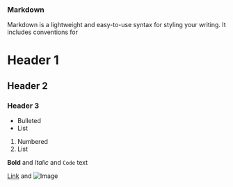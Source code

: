 
### Markdown

Markdown is a lightweight and easy-to-use syntax for styling your writing. It includes conventions for


# Header 1
## Header 2
### Header 3

- Bulleted
- List

1. Numbered
2. List

**Bold** and _Italic_ and `Code` text

[Link](url) and ![Image](src)
